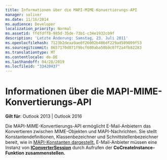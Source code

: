 ```yaml
---
title: Informationen über die MAPI-MIME-Konvertierungs-API
manager: soliver
ms.date: 11/16/2014
ms.audience: Developer
localization_priority: Normal
ms.assetid: ffdfdff8-985d-35de-73b1-c34e1932cb9f
description: 'Letzte Änderung: Samstag, 23. Juli 2011'
ms.openlocfilehash: 7123b2deaa9ae0f26002b486df229ad589009f53
ms.sourcegitcommit: 8657170d071f9bcf680aba50b9c07f2a4fb82283
ms.translationtype: MT
ms.contentlocale: de-DE
ms.lasthandoff: 04/28/2019
ms.locfileid: "33420437"
---
```

# <a name="about-the-mapi-mime-conversion-api"></a>Informationen über die MAPI-MIME-Konvertierungs-API

  
  
**Gilt für**: Outlook 2013 | Outlook 2016 
  
Die MAPI-MIME-Konvertierungs-API ermöglicht E-Mail-Anbietern das Konvertieren zwischen MIME-Objekten und MAPI-Nachrichten. Sie stellt Konstantendefinitionen, Klassenbezeichner und Schnittstellenbezeichner bereit, wie in [MAPI-Konstanten dargestellt.](mapi-constants.md) E-Mail-Anbieter müssen eine Instanz von **[IConverterSession](iconvertersessioniunknown.md)** durch Aufrufen der **CoCreateInstance-Funktion zusammenstellen.** 
  

